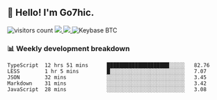 ## 👋 Hello! I'm Go7hic.

 ![visitors count](https://visitors-by-url-pls-dont-use-this-in-your-repo.vercel.app/Go7hic-github-readme)
 <a href="https://twitter.com/Go7hic">
    <img src="https://img.shields.io/badge/-@Go7hic-1ca0f1?style=flat-square&labelColor=1ca0f1&logo=twitter&logoColor=white&link=https://twitter.com/Go7hic">
   <a/>
   <a href="mailto:gtfx0209@gmail.com">
    <img src="https://img.shields.io/badge/-gtfx0209@gmail.com-c14438?style=flat-square&logo=Gmail&logoColor=white&link=mailto:gtfx0209@gmail.com">
   <a/>
    ![Keybase BTC](https://img.shields.io/keybase/btc/Go7hic)
 <!--
🔭 I’m currently working
🌱 I’m currently learning
💬 Ask me about 
📫 How to reach me: 
⚡ Fun fact: 
-->
 <!--
![My Github Stats](https://github-readme-stats.vercel.app/api?username=Go7hic&show_icons=true&count_private=true)

-->

### 📊 Weekly development breakdown
<!--START_SECTION:waka-->
```text
TypeScript  12 hrs 51 mins      ████████████████████░░░░░   82.76 
LESS        1 hr 5 mins         █░░░░░░░░░░░░░░░░░░░░░░░░   7.07 
JSON        32 mins             ░░░░░░░░░░░░░░░░░░░░░░░░░   3.45 
Markdown    31 mins             ░░░░░░░░░░░░░░░░░░░░░░░░░   3.42 
JavaScript  28 mins             ░░░░░░░░░░░░░░░░░░░░░░░░░   3.08
```
<!--END_SECTION:waka-->

